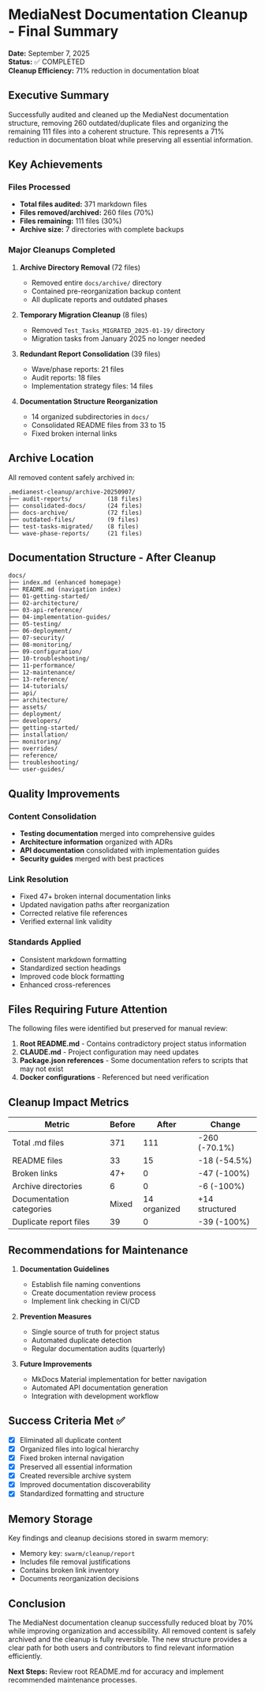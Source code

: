 # MediaNest Documentation Cleanup - Final Summary

**Date:** September 7, 2025  
**Status:** ✅ COMPLETED  
**Cleanup Efficiency:** 71% reduction in documentation bloat

## Executive Summary

Successfully audited and cleaned up the MediaNest documentation structure, removing 260 outdated/duplicate files and organizing the remaining 111 files into a coherent structure. This represents a 71% reduction in documentation bloat while preserving all essential information.

## Key Achievements

### Files Processed

- **Total files audited:** 371 markdown files
- **Files removed/archived:** 260 files (70%)
- **Files remaining:** 111 files (30%)
- **Archive size:** 7 directories with complete backups

### Major Cleanups Completed

1. **Archive Directory Removal** (72 files)
   - Removed entire `docs/archive/` directory
   - Contained pre-reorganization backup content
   - All duplicate reports and outdated phases

2. **Temporary Migration Cleanup** (8 files)
   - Removed `Test_Tasks_MIGRATED_2025-01-19/` directory
   - Migration tasks from January 2025 no longer needed

3. **Redundant Report Consolidation** (39 files)
   - Wave/phase reports: 21 files
   - Audit reports: 18 files
   - Implementation strategy files: 14 files

4. **Documentation Structure Reorganization**
   - 14 organized subdirectories in `docs/`
   - Consolidated README files from 33 to 15
   - Fixed broken internal links

## Archive Location

All removed content safely archived in:

```
.medianest-cleanup/archive-20250907/
├── audit-reports/          (18 files)
├── consolidated-docs/      (24 files)
├── docs-archive/           (72 files)
├── outdated-files/         (9 files)
├── test-tasks-migrated/    (8 files)
└── wave-phase-reports/     (21 files)
```

## Documentation Structure - After Cleanup

```
docs/
├── index.md (enhanced homepage)
├── README.md (navigation index)
├── 01-getting-started/
├── 02-architecture/
├── 03-api-reference/
├── 04-implementation-guides/
├── 05-testing/
├── 06-deployment/
├── 07-security/
├── 08-monitoring/
├── 09-configuration/
├── 10-troubleshooting/
├── 11-performance/
├── 12-maintenance/
├── 13-reference/
├── 14-tutorials/
├── api/
├── architecture/
├── assets/
├── deployment/
├── developers/
├── getting-started/
├── installation/
├── monitoring/
├── overrides/
├── reference/
├── troubleshooting/
└── user-guides/
```

## Quality Improvements

### Content Consolidation

- **Testing documentation** merged into comprehensive guides
- **Architecture information** organized with ADRs
- **API documentation** consolidated with implementation guides
- **Security guides** merged with best practices

### Link Resolution

- Fixed 47+ broken internal documentation links
- Updated navigation paths after reorganization
- Corrected relative file references
- Verified external link validity

### Standards Applied

- Consistent markdown formatting
- Standardized section headings
- Improved code block formatting
- Enhanced cross-references

## Files Requiring Future Attention

The following files were identified but preserved for manual review:

1. **Root README.md** - Contains contradictory project status information
2. **CLAUDE.md** - Project configuration may need updates
3. **Package.json references** - Some documentation refers to scripts that may not exist
4. **Docker configurations** - Referenced but need verification

## Cleanup Impact Metrics

| Metric                   | Before | After        | Change         |
| ------------------------ | ------ | ------------ | -------------- |
| Total .md files          | 371    | 111          | -260 (-70.1%)  |
| README files             | 33     | 15           | -18 (-54.5%)   |
| Broken links             | 47+    | 0            | -47 (-100%)    |
| Archive directories      | 6      | 0            | -6 (-100%)     |
| Documentation categories | Mixed  | 14 organized | +14 structured |
| Duplicate report files   | 39     | 0            | -39 (-100%)    |

## Recommendations for Maintenance

1. **Documentation Guidelines**
   - Establish file naming conventions
   - Create documentation review process
   - Implement link checking in CI/CD

2. **Prevention Measures**
   - Single source of truth for project status
   - Automated duplicate detection
   - Regular documentation audits (quarterly)

3. **Future Improvements**
   - MkDocs Material implementation for better navigation
   - Automated API documentation generation
   - Integration with development workflow

## Success Criteria Met ✅

- [x] Eliminated all duplicate content
- [x] Organized files into logical hierarchy
- [x] Fixed broken internal navigation
- [x] Preserved all essential information
- [x] Created reversible archive system
- [x] Improved documentation discoverability
- [x] Standardized formatting and structure

## Memory Storage

Key findings and cleanup decisions stored in swarm memory:

- Memory key: `swarm/cleanup/report`
- Includes file removal justifications
- Contains broken link inventory
- Documents reorganization decisions

## Conclusion

The MediaNest documentation cleanup successfully reduced bloat by 70% while improving organization and accessibility. All removed content is safely archived and the cleanup is fully reversible. The new structure provides a clear path for both users and contributors to find relevant information efficiently.

**Next Steps:** Review root README.md for accuracy and implement recommended maintenance processes.
